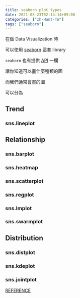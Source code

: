 ```yaml
---
title: seaborn plot types
date: 2021-08-23T02:14:14+09:00
categories: ["zh-Hant-TW"]
tags: ["seaborn"]
---
```

在做 Data Visualization 時

可以使用 [seaborn](https://seaborn.pydata.org/index.html) 這套 library

`seaborn` 也有提供 [API](https://seaborn.pydata.org/api.html) 一欄

讓你知道可以畫什麼種類的圖

而我們通常會畫的圖

可以分為

## Trend

### sns.lineplot

## Relationship

### sns.barplot

### sns.heatmap

### sns.scatterplot

### sns.regplot

### sns.lmplot

### sns.swarmplot

## Distribution

### sns.distplot

### sns.kdeplot

### sns.jointplot

[REFERENCE](https://www.kaggle.com/alexisbcook/choosing-plot-types-and-custom-styles?scriptVersionId=64768944&cellId=1
)
